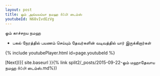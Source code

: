 ```yaml
---
layout: post
title: ஓம் அவ்யயய்யா நமஹ ௧௦௮ டைம்ஸ்
youtubeId: N68vIvdEzVg
---
```

 
 
 ஓம் காச்சறய நமஹ  
 
 -  பகல் நேரத்தில் பயணம் செய்யும் தேவர்களின் வடிவத்தில் யார் இருக்கிறார்கள் 
 
  
 
  
 
 
 
 
 
 


{% include youtubePlayer.html id=page.youtubeId %}
 
[Next]({{ site.baseurl }}{% link  split2/_posts/2015-09-22-ஓம் மஹாதேவாய நமஹ ௧௦௮ டைம்ஸ்.md%})
 
